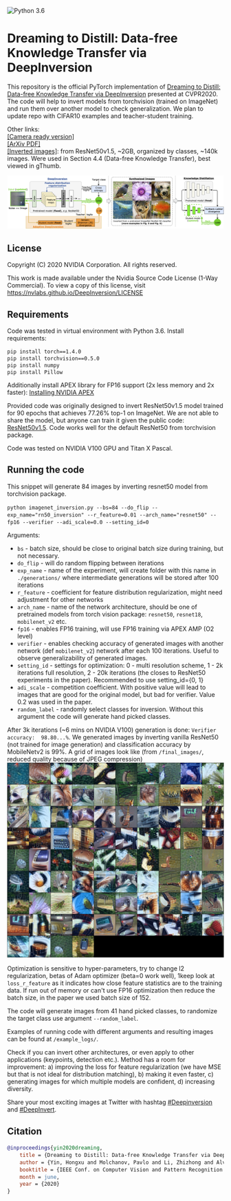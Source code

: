 ![Python 3.6](https://img.shields.io/badge/python-3.6-green.svg)
# Dreaming to Distill: Data-free Knowledge Transfer via DeepInversion

This repository is the official PyTorch implementation of [Dreaming to Distill: Data-free Knowledge Transfer via DeepInversion](https://arxiv.org/abs/1912.08795) presented at CVPR2020. 
The code will help to invert models from torchvision (trained on ImageNet) and run them over another model to check generalization. We plan to update repo with CIFAR10 examples and teacher-student training.

Other links: <br>
[[Camera ready version]](https://drive.google.com/file/d/1jg4o458y70aCqUPRklMEy6dOGlZ0qMde/view?usp=sharing) <br>
[[ArXiv PDF]](https://arxiv.org/pdf/1912.08795.pdf)<br>
[[Inverted images]](https://drive.google.com/open?id=1AXCW6_E_Qtr5qyb9jygGaLub13gQo10c): from ResNet50v1.5, ~2GB, organized by classes, ~140k images. Were used in Section 4.4 (Data-free Knowledge Transfer), best viewed in gThumb.

![Teaser](example_logs/teaser.png "Teaser")

## License

Copyright (C) 2020 NVIDIA Corporation. All rights reserved.

This work is made available under the Nvidia Source Code License (1-Way Commercial). To view a copy of this license, visit https://nvlabs.github.io/DeepInversion/LICENSE


## Requirements

Code was tested in virtual environment with Python 3.6. Install requirements:

```setup
pip install torch==1.4.0
pip install torchvision==0.5.0
pip install numpy
pip install Pillow
```

Additionally install APEX library for FP16 support (2x less memory and 2x faster): [Installing NVIDIA APEX](https://github.com/NVIDIA/apex#quick-start)

Provided code was originally designed to invert ResNet50v1.5 model trained for 90 epochs that achieves 77.26% top-1 on ImageNet.
We are not able to share the model, but anyone can train it given the public code: [ResNet50v1.5](https://github.com/NVIDIA/DeepLearningExamples/tree/master/PyTorch/Classification/ConvNets/resnet50v1.5). 
Code works well for the default ResNet50 from torchvision package.

Code was tested on NVIDIA V100 GPU and Titan X Pascal.

## Running the code

This snippet will generate 84 images by inverting resnet50 model from torchvision package.

`python imagenet_inversion.py --bs=84 --do_flip --exp_name="rn50_inversion" --r_feature=0.01 --arch_name="resnet50" --fp16 --verifier --adi_scale=0.0 --setting_id=0`

Arguments:

- `bs` - batch size, should be close to original batch size during training, but not necessary.
- `do_flip` - will do random flipping between iterations
- `exp_name` - name of the experiment, will create folder with this name in `./generations/` where intermediate generations will be stored after 100 iterations
- `r_feature` - coefficient for feature distribution regularization, might need adjustment for other networks
- `arch_name` - name of the network architecture, should be one of pretrained models from torch vision package: `resnet50`, `resnet18`, `mobilenet_v2` etc. 
- `fp16` - enables FP16 training, will use FP16 training via APEX AMP (O2 level)
- `verifier` - enables checking accuracy of generated images with another network (def `mobilenet_v2`) network after each 100 iterations. 
Useful to observe generalizability of generated images.
- `setting_id` - settings for optimization: 0 - multi resolution scheme, 1 - 2k iterations full resolution, 2 - 20k iterations (the closes to ResNet50 experiments in the paper). Recommended to use setting_id={0, 1}
- `adi_scale` - competition coefficient. With positive value will lead to images that are good for the original model, but bad for verifier. Value 0.2 was used in the paper.
- `random_label` - randomly select classes for inversion. Without this argument the code will generate hand picked classes.

After 3k iterations (~6 mins on NVIDIA V100) generation is done: `Verifier accuracy:  98.80...%`.
We generated images by inverting vanilla ResNet50 (not trained for image generation) and classification accuracy by MobileNetv2 is 99%. 
A grid of images look like (from `/final_images/`, reduced quality because of JPEG compression)
![Generated grid of images](example_logs/fp16_set0_rn50_output_00030_gpu_0.jpg "ResNet50 Inverted images")

Optimization is sensitive to hyper-parameters, try to change l2 regularization, betas of Adam optimizer (beta=0 work well), 
1keep look at `loss_r_feature` as it indicates how close feature statistics are to the training data. 
If run out of memory or can't use FP16 optimization then reduce the batch size, in the paper we used batch size of 152.

The code will generate images from 41 hand picked classes, to randomize the target class use argument `--random_label`.

Examples of running code with different arguments and resulting images can be found at `/example_logs/`.

Check if you can invert other architectures, or even apply to other applications (keypoints, detection etc.). 
Method has a room for improvement: a) improving the loss for feature regularization (we have MSE but that is not ideal for distribution matching), 
b) making it even faster, c) generating images for which multiple models are confident, d) increasing diversity. 

Share your most exciting images at Twitter with hashtag [#Deepinversion](https://twitter.com/hashtag/deepinversion?src=hash) and [#DeepInvert](https://twitter.com/hashtag/DeepInvert?src=hashtag_click).  

## Citation

```bibtex
@inproceedings{yin2020dreaming,
	title = {Dreaming to Distill: Data-free Knowledge Transfer via DeepInversion},
	author = {Yin, Hongxu and Molchanov, Pavlo and Li, Zhizhong and Alvarez, Jose M and Mallya, Arun and Hoiem, Derek and Jha, Niraj K and Kautz, Jan},
	booktitle = {IEEE Conf. on Computer Vision and Pattern Recognition (CVPR)},
	month = june,
	year = {2020}
}
```

